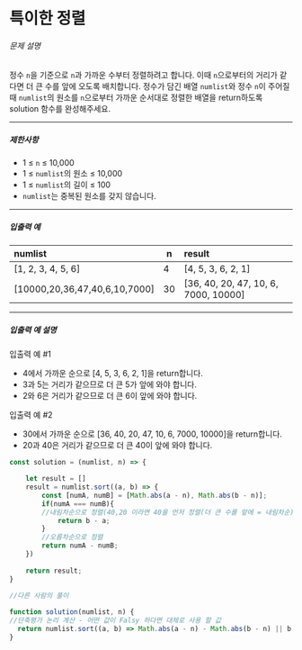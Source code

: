 ﻿#  특이한 정렬


###### 문제 설명

정수  `n`을 기준으로  `n`과 가까운 수부터 정렬하려고 합니다. 이때  `n`으로부터의 거리가 같다면 더 큰 수를 앞에 오도록 배치합니다. 정수가 담긴 배열  `numlist`와 정수  `n`이 주어질 때  `numlist`의 원소를  `n`으로부터 가까운 순서대로 정렬한 배열을 return하도록 solution 함수를 완성해주세요.

----------

##### 제한사항

-   1 ≤  `n`  ≤ 10,000
-   1 ≤  `numlist`의 원소 ≤ 10,000
-   1 ≤  `numlist`의 길이 ≤ 100
-   `numlist`는 중복된 원소를 갖지 않습니다.

----------

##### 입출력 예

|numlist| n |result
|:--|-----|:--|
[1, 2, 3, 4, 5, 6]|4|[4, 5, 3, 6, 2, 1]
[10000,20,36,47,40,6,10,7000]|30|[36, 40, 20, 47, 10, 6, 7000, 10000]

----------

##### 입출력 예 설명

입출력 예 #1

-   4에서 가까운 순으로 [4, 5, 3, 6, 2, 1]을 return합니다.
-   3과 5는 거리가 같으므로 더 큰 5가 앞에 와야 합니다.
-   2와 6은 거리가 같으므로 더 큰 6이 앞에 와야 합니다.

입출력 예 #2

-   30에서 가까운 순으로 [36, 40, 20, 47, 10, 6, 7000, 10000]을 return합니다.
-   20과 40은 거리가 같으므로 더 큰 40이 앞에 와야 합니다.


``` javascript
const solution = (numlist, n) => {

    let result = []
    result = numlist.sort((a, b) => {
        const [numA, numB] = [Math.abs(a - n), Math.abs(b - n)];
        if(numA === numB){
        //내림차순으로 정렬(40,20 이라면 40을 먼저 정렬(더 큰 수를 앞에 = 내림차순))
            return b - a;
        }
        //오름차순으로 정렬
        return numA - numB;
    })
    
    return result;
}

//다른 사람의 풀이
  
function solution(numlist, n) {
//단축평가 논리 계산 - 어떤 값이 Falsy 하다면 대체로 사용 할 값
  return numlist.sort((a, b) => Math.abs(a - n) - Math.abs(b - n) || b - a);
}
```
